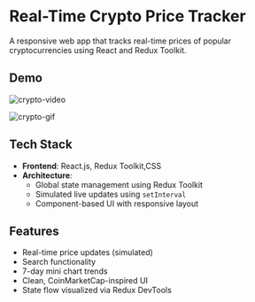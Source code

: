 # Real-Time Crypto Price Tracker

A responsive web app that tracks real-time prices of popular cryptocurrencies using React and Redux Toolkit.

## Demo



![crypto-video](https://github.com/user-attachments/assets/be69938a-c92a-4edb-820c-52fcd01bc6f6)


![crypto-gif](https://github.com/user-attachments/assets/b0c037c2-a35d-4280-8c90-9f43ad7c6b52)

## Tech Stack
- **Frontend**: React.js, Redux Toolkit,CSS
- **Architecture**:
  - Global state management using Redux Toolkit
  - Simulated live updates using `setInterval`
  - Component-based UI with responsive layout

## Features
- Real-time price updates (simulated)
- Search functionality
- 7-day mini chart trends
- Clean, CoinMarketCap-inspired UI
- State flow visualized via Redux DevTools
